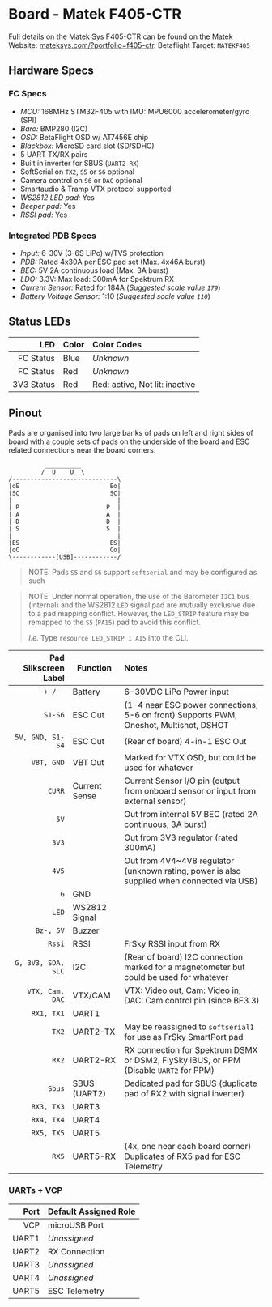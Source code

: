# Board - Matek F405-CTR

Full details on the Matek Sys F405-CTR can be found on the Matek Website: [mateksys.com/?portfolio=f405-ctr](http://www.mateksys.com/?portfolio=f405-ctr). Betaflight Target: `MATEKF405`

## Hardware Specs

### FC Specs

* *MCU:* 168MHz STM32F405 with IMU: MPU6000 accelerometer/gyro (SPI)
* *Baro:* BMP280 (I2C)
* *OSD:* BetaFlight OSD w/ AT7456E chip
* *Blackbox:* MicroSD card slot (SD/SDHC)
* 5 UART TX/RX pairs
* Built in inverter for SBUS (`UART2-RX`)
* SoftSerial on `TX2`, `S5` or `S6` optional
* Camera control on `S6` or `DAC` optional
* Smartaudio & Tramp VTX protocol supported
* *WS2812 LED pad:* Yes
* *Beeper pad:* Yes
* *RSSI pad:* Yes

### Integrated PDB Specs

* *Input:* 6-30V (3-6S LiPo) w/TVS protection
* *PDB:* Rated 4x30A per ESC pad set (Max. 4x46A burst)
* *BEC:* 5V 2A continuous load (Max. 3A burst)
* *LDO:* 3.3V: Max load: 300mA for Spektrum RX
* *Current Sensor:* Rated for 184A (*Suggested scale value `179`*)
* *Battery Voltage Sensor:* 1:10 (*Suggested scale value `110`*)

## Status LEDs

|     LED     | Color |              Color Codes              |
|------------:|-------|:--------------------------------------|
| FC Status   | Blue  | *Unknown*                             |
| FC Status   | Red   | *Unknown*                             |
| 3V3 Status  | Red   | Red: active, Not lit: inactive        |

## Pinout

Pads are organised into two large banks of pads on left and right sides of board with a couple sets of pads on the underside of the board and ESC related connections near the board corners.

```
          __________
         /  U    U  \
/-----------------------------\
|oE                         Eo|
|SC                         SC|
|                             |
| P                        P  |
| A                        A  |
| D                        D  |
| S                        S  |
|                             |
|ES                         ES|
|oC                         Co|
\------------[USB]------------/
```

> NOTE: Pads `S5` and `S6` support `softserial` and may be configured as such

> NOTE: Under normal operation, the use of the Barometer `I2C1` bus (internal) and the WS2812 `LED` signal pad are mutually exclusive due to a pad mapping conflict. However, the `LED_STRIP` feature may be remapped to the `S5` (`PA15`) pad to avoid this conflict.
>
> *I.e.* Type `resource LED_STRIP 1 A15` into the CLI.

| Pad Silkscreen Label |   Function    |                                                 Notes                                          |
|---------------------:|---------------|:-----------------------------------------------------------------------------------------------|
| `+ / -`              | Battery       | 6-30VDC LiPo Power input                                                                       |
| `S1-S6`              | ESC Out       | (1-4 near ESC power connections, 5-6 on front) Supports PWM, Oneshot, Multishot, DSHOT         |
| `5V, GND, S1-S4`     | ESC Out       | (Rear of board) 4-in-1 ESC Out                                                                 |
| `VBT, GND`           | VBT Out       | Marked for VTX OSD, but could be used for whatever                                             |
| `CURR`               | Current Sense | Current Sensor I/O pin (output from onboard sensor or input from external sensor)              |
| `5V`                 |               | Out from internal 5V BEC (rated 2A continuous, 3A burst)                                       |
| `3V3`                |               | Out from 3V3 regulator (rated 300mA)                                                           |
| `4V5`                |               | Out from 4V4~4V8 regulator (unknown rating, power is also supplied when connected via USB)     |
| `G`                  | GND           |                                                                                                |
| `LED`                | WS2812 Signal |                                                                                                |
| `Bz-, 5V`            | Buzzer        |                                                                                                |
| `Rssi`               | RSSI          | FrSky RSSI input from RX                                                                       |
| `G, 3V3, SDA, SLC`   | I2C           | (Rear of board) I2C connection marked for a magnetometer but could be used for whatever        |
| `VTX, Cam, DAC`      | VTX/CAM       | VTX: Video out, Cam: Video in, DAC: Cam control pin (since BF3.3)                              |
| `RX1, TX1`           | UART1         |                                                                                                |
| `TX2`                | UART2-TX      | May be reassigned to `softserial1` for use as FrSky SmartPort pad                              |
| `RX2`                | UART2-RX      | RX connection for Spektrum DSMX or DSM2, FlySky iBUS, or PPM (Disable `UART2` for PPM)           |
| `Sbus`               | SBUS (UART2)  | Dedicated pad for SBUS (duplicate pad of RX2 with signal inverter)                             |
| `RX3, TX3`           | UART3         |                                                                                                |
| `RX4, TX4`           | UART4         |                                                                                                |
| `RX5, TX5`           | UART5         |                                                                                                |
| `RX5`                | UART5-RX      | (4x, one near each board corner) Duplicates of RX5 pad for ESC Telemetry                       |

### UARTs + VCP

| Port  | Default Assigned Role |
|------:|-----------------------|
| VCP   | microUSB Port         | 
| UART1 | *Unassigned*          |
| UART2 | RX Connection         |
| UART3 | *Unassigned*          |
| UART4 | *Unassigned*          |
| UART5 | ESC Telemetry         |
